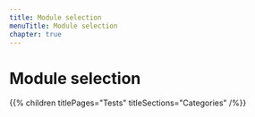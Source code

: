```yaml
---
title: Module selection
menuTitle: Module selection
chapter: true
---
```


# Module selection

{{% children titlePages="Tests" titleSections="Categories" /%}}
